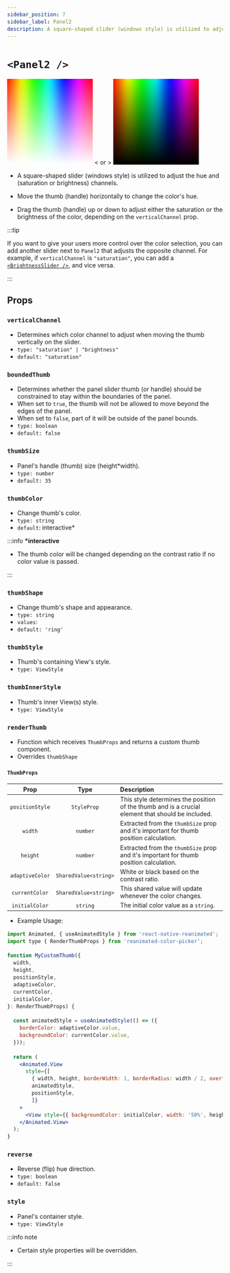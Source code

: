```yaml
---
sidebar_position: 7
sidebar_label: Panel2
description: A square-shaped slider (windows style) is utilized to adjust the hue and saturation channels.
---
```


# `<Panel2 />`

![panel2panel2-saturation](../../../images/panel2-saturation.png) < or > ![panel2panel2-brightness](../../../images/panel2-brightness.png)

- A square-shaped slider (windows style) is utilized to adjust the hue and (saturation or brightness) channels.

- Move the thumb (handle) horizontally to change the color's hue.

- Drag the thumb (handle) up or down to adjust either the saturation or the brightness of the color, depending on the `verticalChannel` prop.

:::tip

If you want to give your users more control over the color selection, you can add another slider next to `Panel2` that adjusts the opposite channel. For example, if `verticalChannel` is `"saturation"`, you can add a [`<BrightnessSlider />`](./BrightnessSlider), and vice versa.

:::

## Props

### `verticalChannel`

- Determines which color channel to adjust when moving the thumb vertically on the slider.
- `type: "saturation" | "brightness"`
- `default: "saturation"`

### `boundedThumb`

- Determines whether the panel slider thumb (or handle) should be constrained to stay within the boundaries of the panel.
- When set to `true`, the thumb will not be allowed to move beyond the edges of the panel.
- When set to `false`, part of it will be outside of the panel bounds.
- `type: boolean`
- `default: false`

### `thumbSize`

- Panel's handle (thumb) size (height\*width).
- `type: number`
- `default: 35`

### `thumbColor`

- Change thumb's color.
- `type: string`
- `default`: interactive\*

:::info **\*interactive**

- The thumb color will be changed depending on the contrast ratio if no color value is passed.

:::

### `thumbShape`

- Change thumb's shape and appearance.
- `type: string`
- `values`: <shapes/>
- `default: 'ring'`

### `thumbStyle`

- Thumb's containing View's style.
- `type: ViewStyle`

### `thumbInnerStyle`

- Thumb's inner View(s) style.
- `type: ViewStyle`

### `renderThumb`

- Function which receives `ThumbProps` and returns a custom thumb component.
- Overrides `thumbShape`

#### `ThumbProps`

|      Prop       |         Type          | Description                                                                                       |
| :-------------: | :-------------------: | :------------------------------------------------------------------------------------------------ |
| `positionStyle` |      `StyleProp`      | This style determines the position of the thumb and is a crucial element that should be included. |
|     `width`     |       `number`        | Extracted from the `thumbSize` prop and it's important for thumb position calculation.            |
|    `height`     |       `number`        | Extracted from the `thumbSize` prop and it's important for thumb position calculation.            |
| `adaptiveColor` | `SharedValue<string>` | White or black based on the contrast ratio.                                                       |
| `currentColor`  | `SharedValue<string>` | This shared value will update whenever the color changes.                                         |
| `initialColor`  |       `string`        | The initial color value as a `string`.                                                            |

- Example Usage:

```jsx
import Animated, { useAnimatedStyle } from 'react-native-reanimated';
import type { RenderThumbProps } from 'reanimated-color-picker';

function MyCustomThumb({
  width,
  height,
  positionStyle,
  adaptiveColor,
  currentColor,
  initialColor,
}: RenderThumbProps) {

  const animatedStyle = useAnimatedStyle(() => ({
    borderColor: adaptiveColor.value,
    backgroundColor: currentColor.value,
  }));

  return (
    <Animated.View
      style={[
        { width, height, borderWidth: 1, borderRadius: width / 2, overflow: 'hidden' },
        animatedStyle,
        positionStyle,
        ]}
    >
      <View style={{ backgroundColor: initialColor, width: '50%', height, alignSelf: 'flex-end' }} />
    </Animated.View>
  );
}
```

### `reverse`

- Reverse (flip) hue direction.
- `type: boolean`
- `default: false`

### `style`

- Panel's container style.
- `type: ViewStyle`

:::info note

- Certain style properties will be overridden.

:::
